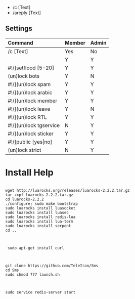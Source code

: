*    /c [Text]
*    /areply [Text]

## Settings 

| Command | Member | Admin |
|:--------|:--------|:-------------|
| /c [Text] | Yes | No |
|  | Y | Y |
|  #!/]setflood [5-20] | Y | Y |
| (un)lock bots | Y | N |
|  #!/](un)lock spam | Y | Y |
|  #!/](un)lock arabic | Y | Y |
|  #!/](un)lock member | Y | Y |
|  #!/](un)lock leave | Y | N |
|  #!/](un)lock RTL | Y | Y |
|  #!/](un)lock tgservice | N | Y |
|  #!/](un)lock sticker | Y| Y |
|  #!/]public [yes<html>&#124;</html>no] | Y | Y |
|  (un)lock strict | N | Y |


# Install Help
```

wget http://luarocks.org/releases/luarocks-2.2.2.tar.gz
tar zxpf luarocks-2.2.2.tar.gz
cd luarocks-2.2.2
./configure; sudo make bootstrap
sudo luarocks install luasocket
sudo luarocks install luasec
sudo luarocks install redis-lua
sudo luarocks install lua-term
sudo luarocks install serpent
cd ..


```

```

 sudo apt-get install curl
 
```

```

git clone https://github.com/TeleIran/Sms
cd Sms
sudo chmod 777 launch.sh


```

```

sudo service redis-server start

```

